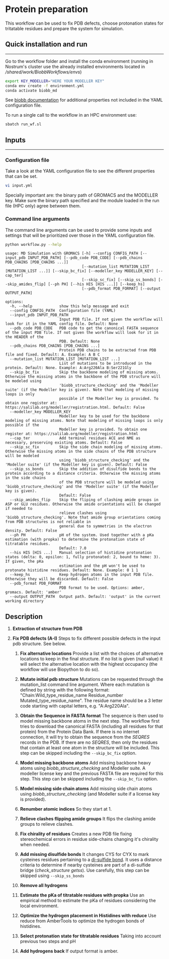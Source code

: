 # Protein preparation

This workflow can be used to fix PDB defects, choose protonation states for tritatable residues and prepare the system for simulation. 

## Quick installation and run

---

Go to the workflow folder and install the conda environment (running in Nostrum's cluster use the already installed environments located in */shared/work/BiobbWorkflows/envs*)

```bash
export KEY_MODELLER="HERE YOUR MODELLER KEY"
conda env create -f environment.yml
conda activate biobb_md
```

See [biobb documentation](https://mmb.irbbarcelona.org/biobb/documentation/source) for additional properties not included in the YAML configuration file.

To run a single call to the workflow in an HPC environment use:

```bash
sbatch run_wf.sl
```

## Inputs

---

### Configuration file

Take a look at the YAML configuration file to see the different properties that can be set.

```bash
vi input.yml
```

Specially important are: the binary path of GROMACS and the MODELLER key. Make sure the binary path specified and the module loaded in the run file (HPC only) agree between them.

### Command line arguments

The command line arguments can be used to provide some inputs and settings that will be prioritized over those in the YAML configuration file.

```bash
python workflow.py --help
```

```
usage: MD Simulation with GROMACS [-h] --config CONFIG_PATH [--input_pdb INPUT_PDB_PATH] [--pdb_code PDB_CODE] [--pdb_chains PDB_CHAINS [PDB_CHAINS ...]]
                                  [--mutation_list MUTATION_LIST [MUTATION_LIST ...]] [--skip_bc_fix] [--modeller_key MODELLER_KEY] [--cap_ter]
                                  [--skip_sc_fix] [--skip_ss_bonds] [--skip_amides_flip] [--ph PH] [--his HIS [HIS ...]] [--keep_hs]
                                  [--pdb_format PDB_FORMAT] [--output OUTPUT_PATH]

options:
  -h, --help            show this help message and exit
  --config CONFIG_PATH  Configuration file (YAML)
  --input_pdb INPUT_PDB_PATH
                        Input PDB file. If not given the workflow will look for it in the YAML config file. Default: None
  --pdb_code PDB_CODE   PDB code to get the canonical FASTA sequence of the input PDB file. If not given the workflow will look for it in the HEADER of the
                        PDB. Default: None
  --pdb_chains PDB_CHAINS [PDB_CHAINS ...]
                        Protein PDB chains to be extracted from PDB file and fixed. Default: A. Example: A B C
  --mutation_list MUTATION_LIST [MUTATION_LIST ...]
                        List of mutations to be introduced in the protein. Default: None. Example: A:Arg220Ala B:Ser221Gly
  --skip_bc_fix         Skip the backbone modeling of missing atoms. Otherwise the missing atoms in the backbone of the PDB structure will be modeled using
                        'biobb_structure_checking' and the 'Modeller suite' (if the Modeller key is given). Note that modeling of missing loops is only
                        possible if the Modeller key is provided. To obtain one register at: https://salilab.org/modeller/registration.html. Default: False
  --modeller_key MODELLER_KEY
                        Modeller key to be used for the backbone modeling of missing atoms. Note that modeling of missing loops is only possible if the
                        Modeller key is provided. To obtain one register at: https://salilab.org/modeller/registration.html
  --cap_ter             Add terminal residues ACE and NME as necessary, preserving existing atoms. Default: False
  --skip_sc_fix         Skip the side chain modeling of missing atoms. Otherwise the missing atoms in the side chains of the PDB structure will be modeled
                        using 'biobb_structure_checking' and the 'Modeller suite' (if the Modeller key is given). Default: False
  --skip_ss_bonds       Skip the addition of disulfide bonds to the protein according to a distance criteria. Otherwise the missing atoms in the side chains
                        of the PDB structure will be modeled using 'biobb_structure_checking' and the 'Modeller suite' (if the Modeller key is given).
                        Default: False
  --skip_amides_flip    Skip the fliping of clashing amide groups in ASP or GLU residues. Otherwise the amide orientations will be changed if needed to
                        relieve clashes using 'biobb_structure_checking'. Note that amide group orientations coming from PDB structures is not reliable in
                        general due to symmetries in the electron density. Default: False
  --ph PH               pH of the system. Used together with a pKa estimation (with propka) to determine the protonation state of titratable residues.
                        Default: 7.0
  --his HIS [HIS ...]   Manual selection of histidine protonation states (delta: 0, epsilon: 1, fully protonated: 2, bound to heme: 3). If given, the pKa
                        estimation and the pH won't be used to protonate histidine residues. Default: None. Example: 0 1 1
  --keep_hs             Keep hydrogen atoms in the input PDB file. Otherwise they will be discarded. Default: False
  --pdb_format PDB_FORMAT
                        PDB format to be used. Options: amber, gromacs. Default: 'amber'
  --output OUTPUT_PATH  Output path. Default: 'output' in the current working directory
```

## Description

1. **Extraction of structure from PDB**

2. **Fix PDB defects (A-I)**
    Steps to fix different possible defects in the input pdb structure. See below.

    1. **Fix alternative locations** 
    Provide a list with the choices of alternative locations to keep in the final structure. If no list is given (_null_ value) it will select the alternative location with the highest occupancy (the workflow will use Biopython to do so). 

    2. **Mutate initial pdb structure** 
    Mutations can be requested through the mutation_list command line argument. Where each mutation is defined by string with the following format: "Chain:Wild_type_residue_name Residue_number Mutated_type_residue_name". The residue name should be a 3 letter code starting with capital letters, e.g. "A:Arg220Ala".

    3. **Obtain the Sequence in FASTA format** 
    The sequence is then used to model missing backbone atoms in the next step. The workflow first tries to download the canonical FASTA (including all residues for that protein) from the Protein Data Bank. If there is no internet connection, it will try to obtain the sequence from the _SEQRES_ records in the PDB. If there are no _SEQRES_, then only the residues that contain at least one atom in the structure will be included. This step can be skipped including the ```--skip_bc_fix``` option.  

    4. **Model missing backbone atoms**
    Add missing backbone heavy atoms using _biobb_structure_checking_ and Modeller suite. A modeller license key and the previous FASTA file are required for this step. This step can be skipped including the ```--skip_bc_fix``` option.  

    5. **Model missing side chain atoms**
    Add missing side chain atoms using _biobb_structure_checking_ (and Modeller suite if a license key is provided).

    6. **Renumber atomic indices**
    So they start at 1.

    7. **Relieve clashes flipping amide groups**
    It flips the clashing amide groups to relieve clashes.

    8. **Fix chirality of residues**
    Creates a new PDB file fixing stereochemical errors in residue side-chains changing it's chirality when needed.

    9. **Add missing disulfide bonds**
    It changes CYS for CYX to mark cysteines residues pertaining to a [di-sulfide bond](https://en.wikipedia.org/wiki/Disulfide). It uses a distance criteria to determine if nearby cysteines are part of a di-sulfide bridge (_check_structure getss_). Use carefully, this step can be skipped using ```--skip_ss_bonds```

    10. **Remove all hydrogens**

    11. **Estimate the pKa of titratable residues with propka**
    Use an empirical method to estimate the pKa of residues considering the local environment. 

    12. **Optimize the hydrogen placement in Histidines with reduce**
    Use reduce from AmberTools to optimize the hydrogen bonds of histidines.

    13. **Select protonation state for titratable residues** 
    Taking into account previous two steps and pH

    14. **Add hydrogens back**
    If output format is amber.